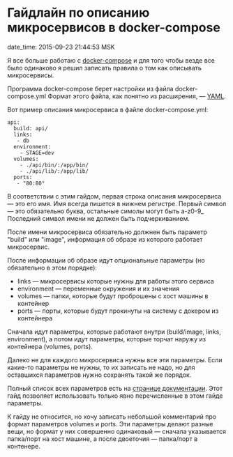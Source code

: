 # Гайдлайн по описанию микросервисов в docker-compose

date_time: 2015-09-23 21:44:53 MSK

Я все больше работаю с [docker-compose](https://docs.docker.com/compose/) и
для того чтобы везде все было одинаково я решил записать правила о том как
описывать микросервисы.

Программа docker-compose берет настройки из файла docker-compose.yml
Формат этого файла, как понятно из расширения, —
[YAML](https://en.wikipedia.org/wiki/YAML).

Вот пример описания микросервиса в файле docker-compose.yml:

    api:
      build: api/
      links:
       - db
      environment:
        - STAGE=dev
      volumes:
        - ./api/bin/:/app/bin/
        - ./api/lib/:/app/lib/
      ports:
       - "80:80"

В соответствии с этим гайдом, первая строка описания микросервиса — это его
имя. Имя всегда пишется в нижнем регистре. Первый символ — это обязательно
буква, остальные симолы могут быть a-z0-9_ Последний символ имени не должен
быть подчеркиванием.

После имени микросервиса обязательно должнен быть параметр "build" или
"image", информация об образе из которого работает микросервис.

После информации об образе идут опциональные параметры (но обязательно
в этом порядке):

 * links — микросервисы которые нужны для работы этого сервиса
 * environment — переменные окружения и их значения
 * volumes — папки, которые будут проброшены с хост машины в контейнер
 * ports — порты, которые будут прокинуты на систему с докером из контейнера

Сначала идут параметры, которые работают внутри (build/image, links,
environment), а потом идут параметры, которые торчат наружу из контейнера
(volumes, ports).

Далеко не для каждого микросервиса нужны все эти параметры. Если какие-то
параметры не нужны, то их записать не надо, но для оставшихся параметров
нужно сохранять такой же порядок.

Полный список всех параметров есть на [странице документации](https://docs.docker.com/compose/yml/).
Этот гайд позволяет использовать только явно перечисленные в этом гайде
параметры.

К гайду не относится, но хочу записать небольшой комментарий про формат
параметров volumes и ports. Эти параметры делают разные вещи, но формат у них
совершенно одинаковый — сначала указывается папка/порт на хост
машине, а после двоеточия — папка/порт в контенере.
